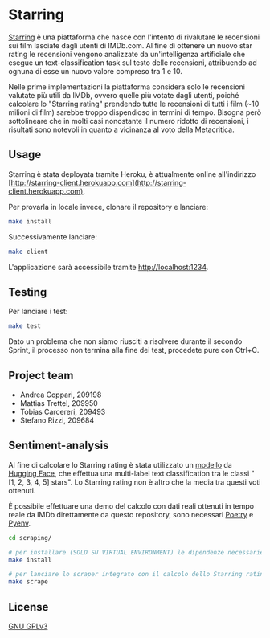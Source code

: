 # Starring

[Starring](http://starring-client.herokuapp.com) è una piattaforma che nasce con l'intento di rivalutare le recensioni sui film lasciate dagli utenti di IMDb.com. Al fine di ottenere un nuovo star rating le recensioni vengono analizzate da un'intelligenza artificiale che esegue un text-classification task sul testo delle recensioni, attribuendo ad ognuna di esse un nuovo valore compreso tra 1 e 10.

Nelle prime implementazioni la piattaforma considera solo le recensioni valutate più utili da IMDb, ovvero quelle più votate dagli utenti, poiché calcolare lo "Starring rating" prendendo tutte le recensioni di tutti i film (~10 milioni di film) sarebbe troppo dispendioso in termini di tempo. Bisogna però sottolineare che in molti casi nonostante il numero ridotto di recensioni, i risultati sono notevoli in quanto a vicinanza al voto della Metacritica.

## Usage

Starring è stata deployata tramite Heroku, è attualmente online all'indirizzo [http://starring-client.herokuapp.com](http://starring-client.herokuapp.com).

Per provarla in locale invece, clonare il repository e lanciare:

```bash
make install
```
Successivamente lanciare:
```bash
make client
```
L'applicazione sarà accessibile tramite [http://localhost:1234](http://localhost:1234).

## Testing

Per lanciare i test:
```bash
make test
```
Dato un problema che non siamo riusciti a risolvere durante il secondo Sprint, il processo non termina alla fine dei test, procedete pure con Ctrl+C.

## Project team

* Andrea Coppari, 209198
* Mattias Trettel, 209950
* Tobias Carcereri, 209493
* Stefano Rizzi, 209684

## Sentiment-analysis

Al fine di calcolare lo Starring rating è stata utilizzato un [modello](https://huggingface.co/nlptown/bert-base-multilingual-uncased-sentiment) da [Hugging Face](https://huggingface.co), che effettua una multi-label text classification tra le classi "[1, 2, 3, 4, 5] stars". Lo Starring rating non è altro che la media tra questi voti ottenuti.

È possibile effettuare una demo del calcolo con dati reali ottenuti in tempo reale da IMDb direttamente da questo repository, sono necessari [Poetry](https://python-poetry.org/docs/#installation) e [Pyenv](https://github.com/pyenv/pyenv#installation). 

```bash
cd scraping/

# per installare (SOLO SU VIRTUAL ENVIRONMENT) le dipendenze necessarie e scaricare il modello di HF transformers
make install

# per lanciare lo scraper integrato con il calcolo dello Starring rating
make scrape
```

## License
[GNU GPLv3](https://choosealicense.com/licenses/gpl-3.0/)
